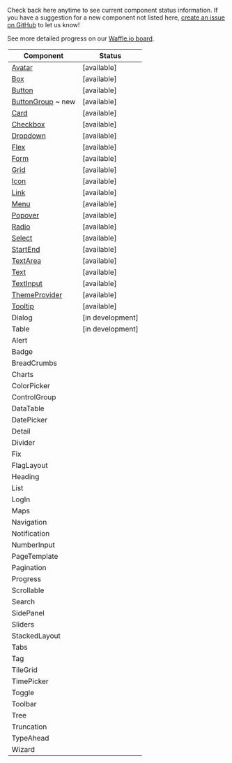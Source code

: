 Check back here anytime to see current component status information.
If you have a suggestion for a new component not listed here, [create an issue on GitHub](https://github.com/mineral-ui/mineral-ui/issues) to let us know!

See more detailed progress on our [Waffle.io board](https://waffle.io/mineral-ui/mineral-ui).

<Legend />

<!--
Labels:
  ~ new
  ~ experimental

Statuses:
  [available]
  [planned]
  [in development]
  [deprecated]
-->

| Component                                     | Status           |
|-----------------------------------------------|------------------|
| [Avatar](/components/avatar)                  | [available]      |
| [Box](/components/box)                        | [available]      |
| [Button](/components/button)                  | [available]      |
| [ButtonGroup](/components/button-group) ~ new | [available]      |
| [Card](/components/card)                      | [available]      |
| [Checkbox](/components/checkbox)              | [available]      |
| [Dropdown](/components/dropdown)              | [available]      |
| [Flex](/components/flex)                      | [available]      |
| [Form](/components/form-field)                | [available]      |
| [Grid](/components/grid)                      | [available]      |
| [Icon](/components/icon)                      | [available]      |
| [Link](/components/link)                      | [available]      |
| [Menu](/components/menu)                      | [available]      |
| [Popover](/components/popover)                | [available]      |
| [Radio](/components/radio)                    | [available]      |
| [Select](/components/select)                  | [available]      |
| [StartEnd](/components/start-end)             | [available]      |
| [TextArea](/components/text-area)             | [available]      |
| [Text](/components/text)                      | [available]      |
| [TextInput](/components/text-input)           | [available]      |
| [ThemeProvider](/components/theme-provider)   | [available]      |
| [Tooltip](/components/tooltip)                | [available]      |
| Dialog                                        | [in development] |
| Table                                         | [in development] |
| Alert                                         |                  |
| Badge                                         |                  |
| BreadCrumbs                                   |                  |
| Charts                                        |                  |
| ColorPicker                                   |                  |
| ControlGroup                                  |                  |
| DataTable                                     |                  |
| DatePicker                                    |                  |
| Detail                                        |                  |
| Divider                                       |                  |
| Fix                                           |                  |
| FlagLayout                                    |                  |
| Heading                                       |                  |
| List                                          |                  |
| LogIn                                         |                  |
| Maps                                          |                  |
| Navigation                                    |                  |
| Notification                                  |                  |
| NumberInput                                   |                  |
| PageTemplate                                  |                  |
| Pagination                                    |                  |
| Progress                                      |                  |
| Scrollable                                    |                  |
| Search                                        |                  |
| SidePanel                                     |                  |
| Sliders                                       |                  |
| StackedLayout                                 |                  |
| Tabs                                          |                  |
| Tag                                           |                  |
| TileGrid                                      |                  |
| TimePicker                                    |                  |
| Toggle                                        |                  |
| Toolbar                                       |                  |
| Tree                                          |                  |
| Truncation                                    |                  |
| TypeAhead                                     |                  |
| Wizard                                        |                  |
